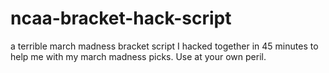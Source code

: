# ncaa-bracket-hack-script
a terrible march madness bracket script I hacked together in 45 minutes to help me with my march madness picks. Use at your own peril.
